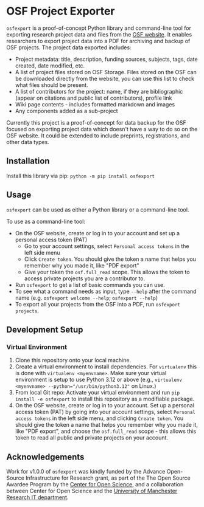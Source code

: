 # OSF Project Exporter

`osfexport` is a proof-of-concept Python library and command-line tool for exporting research project data and files from the [OSF website](https://osf.io/). It enables researchers to export project data into a PDF for archiving and backup of OSF projects.
The project data exported includes:

- Project metadata: title, description, funding sources, subjects, tags, date created, date modified, etc.
- A list of project files stored on OSF Storage. Files stored on the OSF can be downloaded directly from the website, you can use this list to check what files should be present.
- A list of contributors for the project: name, if they are bibliographic (appear on citations and public list of contributors), profile link
- Wiki page contents - includes formatted markdown and images
- Any components added as a sub-project

Currently this project is a proof-of-concept for data backup for the OSF focused on exporting project data which doesn't have a way to do so on the OSF website. It could be extended to include preprints, registrations, and other data types.

## Installation

Install this library via pip:
`python -m pip install osfexport`

## Usage

`osfexport` can be used as either a Python library or a command-line tool.

To use as a command-line tool:

- On the OSF website, create or log in to your account and set up a personal access token (PAT)
  - Go to your account settings, select `Personal access tokens` in the left side menu
  - Click `Create token`. You should give the token a name that helps you remember why you made it, like "PDF export"
  - Give your token the `osf.full_read` scope. This allows the token to access private projects you are a contributor to.
- Run `osfexport` to get a list of basic commands you can use.
- To see what a command needs as input, type `--help` after the command name (e.g. `osfexport welcome --help`; `osfexport --help`)
- To export all your projects from the OSF into a PDF, run `osfexport projects`.

## Development Setup

### Virtual Environment

1. Clone this repository onto your local machine.
2. Create a virtual environment to install dependencies. For `virtualenv` this is done with ``virtualenv <myenvname>``. Make sure your virtual environment is setup to use Python 3.12 or above (e.g., ``virtualenv <myenvname> --python="/usr/bin/python3.12"`` on Linux.)
3. From local Git repo: Activate your virtual environment and run ``pip install -e osfexport`` to install this repository as a modifiable package.
4. On the OSF website, create or log in to your account.  Set up a personal access token (PAT) by going into your account settings, select `Personal access tokens` in the left side menu, and clicking `Create token`. You should give the token a name that helps you remember why you made it, like "PDF export", and choose the `osf.full_read` scope - this allows this token to read all public and private projects on your account.

## Acknowledgements

Work for v1.0.0 of `osfexport` was kindly funded by the Advance Open-Source Infrastructure for Research grant, as part of the The Open Source Awardee Program by the [Center for Open Science](https://www.cos.io/), and a collaboration between Center for Open Science and the [University of Manchester Research IT department](https://research-it.manchester.ac.uk/).
